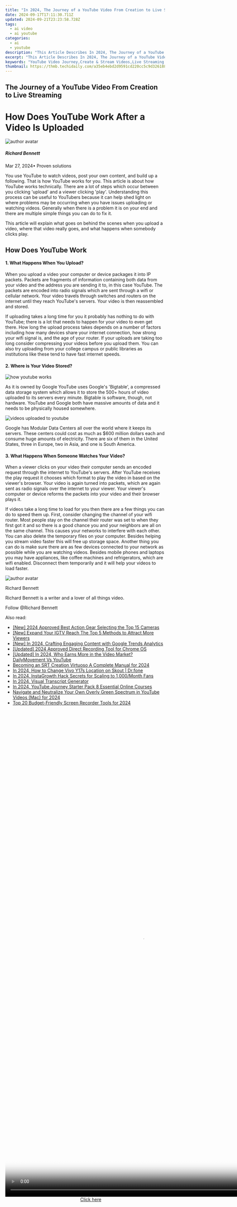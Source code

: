 ```yaml
---
title: "In 2024, The Journey of a YouTube Video From Creation to Live Streaming"
date: 2024-09-17T17:11:30.711Z
updated: 2024-09-21T23:23:58.728Z
tags:
  - ai video
  - ai youtube
categories:
  - ai
  - youtube
description: "This Article Describes In 2024, The Journey of a YouTube Video From Creation to Live Streaming"
excerpt: "This Article Describes In 2024, The Journey of a YouTube Video From Creation to Live Streaming"
keywords: "YouTube Video Journey,Create & Stream Videos,Live Streaming Basics,Content Creation Steps,Video Promotion Tips,YouTube Monetization,Streaming Engagement Strategies"
thumbnail: https://thmb.techidaily.com/a35eb4ebd2d9591cd220cc5c9d326188c8f27a10a8e1c9286a38dd70c0d6db4f.jpg
---
```


## The Journey of a YouTube Video From Creation to Live Streaming

# How Does YouTube Work After a Video Is Uploaded

![author avatar](https://images.wondershare.com/filmora/article-images/richard-bennett.jpg)

##### Richard Bennett

 Mar 27, 2024• Proven solutions

You use YouTube to watch videos, post your own content, and build up a following. That is how YouTube works for you. This article is about how YouTube works technically. There are a lot of steps which occur between you clicking 'upload' and a viewer clicking 'play'. Understanding this process can be useful to YouTubers because it can help shed light on where problems may be occurring when you have issues uploading or watching videos. Generally when there is a problem it is on your end and there are multiple simple things you can do to fix it.

This article will explain what goes on behind the scenes when you upload a video, where that video really goes, and what happens when somebody clicks play.

## How Does YouTube Work

#### 1\. What Happens When You Upload?

When you upload a video your computer or device packages it into IP packets. Packets are fragments of information containing both data from your video and the address you are sending it to, in this case YouTube. The packets are encoded into radio signals which are sent through a wifi or cellular network. Your video travels through switches and routers on the internet until they reach YouTube's servers. Your video is then reassembled and stored.

If uploading takes a long time for you it probably has nothing to do with YouTube; there is a lot that needs to happen for your video to even get there. How long the upload process takes depends on a number of factors including how many devices share your internet connection, how strong your wifi signal is, and the age of your router. If your uploads are taking too long consider compressing your videos before you upload them. You can also try uploading from your college campus or public libraries as institutions like these tend to have fast internet speeds.

#### 2\. Where is Your Video Stored?

![how youtube works](https://images.wondershare.com/filmora/article-images/how-youtube-works.JPG)

As it is owned by Google YouTube uses Google's 'Bigtable', a compressed data storage system which allows it to store the 500+ hours of video uploaded to its servers every minute. Bigtable is software, though, not hardware. YouTube and Google both have massive amounts of data and it needs to be physically housed somewhere.

![videos uploaded to youtube](https://images.wondershare.com/filmora/article-images/videos-uploaded-to-youtube.jpg)

Google has Modular Data Centers all over the world where it keeps its servers. These centers could cost as much as $600 million dollars each and consume huge amounts of electricity. There are six of them in the United States, three in Europe, two in Asia, and one is South America.

#### 3\. What Happens When Someone Watches Your Video?

When a viewer clicks on your video their computer sends an encoded request through the internet to YouTube's servers. After YouTube receives the play request it chooses which format to play the video in based on the viewer's browser. Your video is again turned into packets, which are again sent as radio signals over the internet to your viewer. Your viewer's computer or device reforms the packets into your video and their browser plays it.

If videos take a long time to load for you then there are a few things you can do to speed them up. First, consider changing the channel of your wifi router. Most people stay on the channel their router was set to when they first got it and so there is a good chance you and your neighbors are all on the same channel. This causes your networks to interfere with each other. You can also delete the temporary files on your computer. Besides helping you stream video faster this will free up storage space. Another thing you can do is make sure there are as few devices connected to your network as possible while you are watching videos. Besides mobile phones and laptops you may have appliances, like coffee machines and refrigerators, which are wifi enabled. Disconnect them temporarily and it will help your videos to load faster.

![author avatar](https://images.wondershare.com/filmora/article-images/richard-bennett.jpg)

Richard Bennett

Richard Bennett is a writer and a lover of all things video.

Follow @Richard Bennett

<ins class="adsbygoogle"
     style="display:block"
     data-ad-format="autorelaxed"
     data-ad-client="ca-pub-7571918770474297"
     data-ad-slot="1223367746"></ins>

<ins class="adsbygoogle"
     style="display:block"
     data-ad-client="ca-pub-7571918770474297"
     data-ad-slot="8358498916"
     data-ad-format="auto"
     data-full-width-responsive="true"></ins>

<span class="atpl-alsoreadstyle">Also read:</span>
<div><ul>
<li><a href="https://fox-links.techidaily.com/new-2024-approved-best-action-gear-selecting-the-top-15-cameras/"><u>[New] 2024 Approved Best Action Gear Selecting the Top 15 Cameras</u></a></li>
<li><a href="https://instagram-video-files.techidaily.com/new-expand-your-igtv-reach-the-top-5-methods-to-attract-more-viewers/"><u>[New] Expand Your IGTV Reach The Top 5 Methods to Attract More Viewers</u></a></li>
<li><a href="https://youtube-web.techidaily.com/n-2024-crafting-engaging-content-with-google-trends-analytics/"><u>[New] In 2024, Crafting Engaging Content with Google Trends Analytics</u></a></li>
<li><a href="https://screen-activity-recording.techidaily.com/updated-2024-approved-direct-recording-tool-for-chrome-os/"><u>[Updated] 2024 Approved Direct Recording Tool for Chrome OS</u></a></li>
<li><a href="https://youtube-web.techidaily.com/ed-in-2024-who-earns-more-in-the-video-market-dailymovement-vs-youtube/"><u>[Updated] In 2024, Who Earns More in the Video Market? DailyMovement Vs YouTube</u></a></li>
<li><a href="https://article-posts.techidaily.com/becoming-an-srt-creation-virtuoso-a-complete-manual-for-2024/"><u>Becoming an SRT Creation Virtuoso A Complete Manual for 2024</u></a></li>
<li><a href="https://location-social.techidaily.com/in-2024-how-to-change-vivo-y17s-location-on-skout-drfone-by-drfone-virtual-android/"><u>In 2024, How to Change Vivo Y17s Location on Skout | Dr.fone</u></a></li>
<li><a href="https://instagram-clips.techidaily.com/in-2024-instagrowth-hack-secrets-for-scaling-to-1000month-fans/"><u>In 2024, InstaGrowth Hack Secrets for Scaling to 1,000/Month Fans</u></a></li>
<li><a href="https://youtube-web.techidaily.com/24-visual-transcript-generator/"><u>In 2024, Visual Transcript Generator</u></a></li>
<li><a href="https://youtube-web.techidaily.com/24-youtube-journey-starter-pack-8-essential-online-courses/"><u>In 2024, YouTube Journey Starter Pack 8 Essential Online Courses</u></a></li>
<li><a href="https://youtube-web.techidaily.com/ate-and-neutralize-your-own-overly-green-spectrum-in-youtube-videos-mac-for-2024/"><u>Navigate and Neutralize Your Own Overly Green Spectrum in YouTube Videos (Mac) for 2024</u></a></li>
<li><a href="https://remote-screen-capture.techidaily.com/top-20-budget-friendly-screen-recorder-tools-for-2024/"><u>Top 20 Budget-Friendly Screen Recorder Tools for 2024</u></a></li>
</ul></div>

<!-- affiliate ads begin -->
<span id="1424527">
					<video width="864" height="1536" style="cursor:pointer"
           poster="//a.impactradius-go.com/display-clicktoplayimage/1424527.png"
           onclick="if(!this.playClicked){this.play();this.setAttribute('controls',true);this.playClicked=true;}">
	   <source src="//a.impactradius-go.com/display-ad/16446-1424527">
	   <img src="//a.impactradius-go.com/display-clicktoplayimage/1424527.png" style="border: none; height: 100%; width: 100%; object-fit: contain">
	</video>
	<div style="width:540px;text-align:center"><a href="javascript:window.open(decodeURIComponent('https%3A%2F%2Flaganoo.pxf.io%2Fc%2F5597632%2F1424527%2F16446'), '_blank');void(0);">Click here</a></div>
</span>
<img height="0" width="0" src="https://imp.pxf.io/i/5597632/1424527/16446" style="position:absolute;visibility:hidden;" border="0" />
<!-- affiliate ads end -->

